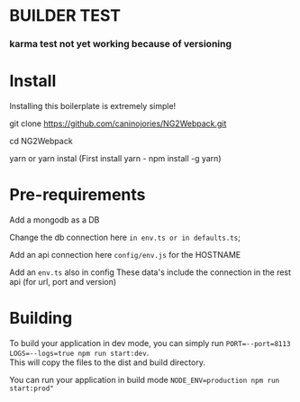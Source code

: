 # BUILDER TEST
### karma test not yet working because of versioning

Install
=======

Installing this boilerplate is extremely simple!

git clone https://github.com/caninojories/NG2Webpack.git

cd NG2Webpack

yarn or yarn instal (First install yarn - npm install -g yarn)

Pre-requirements
=======

Add a mongodb as a DB

Change the db connection here `in env.ts or in defaults.ts`;  

Add an api connection here `config/env.js` for the HOSTNAME

Add an `env.ts` also in config
These data's include the connection in the rest api (for url, port and version)

Building
=======

To build your application in dev mode, you can simply run `PORT=--port=8113 LOGS=--logs=true npm run start:dev`.   
This will copy the files to the dist and build directory.

You can run your application in build mode `NODE_ENV=production npm run start:prod"`
